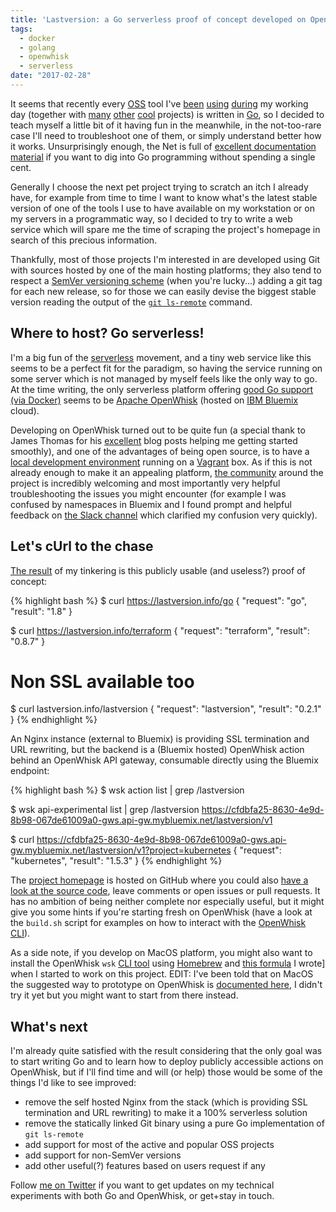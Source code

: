 ```yaml
---
title: 'Lastversion: a Go serverless proof of concept developed on OpenWhisk'
tags:
  - docker
  - golang
  - openwhisk
  - serverless
date: "2017-02-28"
---
```


It seems that recently every [OSS][1] tool I've [been][2] [using][3] [during][4] my working day (together with [many][5] [other][6] [cool][7] projects) is written in [Go][8], so I decided to teach myself a little bit of it having fun in the meanwhile, in the not-too-rare case I'll need to troubleshoot one of them, or simply understand better how it works. Unsurprisingly enough, the Net is full of [excellent documentation material][9] if you want to dig into Go programming without spending a single cent.

Generally I choose the next pet project trying to scratch an itch I already have, for example from time to time I want to know what's the latest stable version of one of the tools I use to have available on my workstation or on my servers in a programmatic way, so I decided to try to write a web service which will spare me the time of scraping the project's homepage in search of this precious information.

Thankfully, most of those projects I'm interested in are developed using Git with sources hosted by one of the main hosting platforms; they also tend to respect a [SemVer versioning scheme][10] (when you're lucky...) adding a git tag for each new release, so for those we can easily devise the biggest stable version reading the output of the [`git ls-remote`][11] command.

## Where to host? Go serverless!

I'm a big fun of the [serverless][12] movement, and a tiny web service like this seems to be a perfect fit for the paradigm, so having the service running on some server which is not managed by myself feels like the only way to go. At the time writing, the only serverless platform offering [good Go support (via Docker)][13] seems to be [Apache OpenWhisk][14] (hosted on [IBM Bluemix][15] cloud).

Developing on OpenWhisk turned out to be quite fun (a special thank to James Thomas for his [excellent][16] blog posts helping me getting started smoothly), and one of the advantages of being open source, is to have a [local development environment][17] running on a [Vagrant][18] box. As if this is not already enough to make it an appealing platform, [the community][19] around the project is incredibly welcoming and most importantly very helpful troubleshooting the issues you might encounter (for example I was confused by namespaces in Bluemix and I found prompt and helpful feedback on [the Slack channel][20] which clarified my confusion very quickly).

## Let's cUrl to the chase

[The result][21] of my tinkering is this publicly usable (and useless?) proof of concept:

{% highlight bash %}
$ curl https://lastversion.info/go
{
    "request": "go",
    "result": "1.8"
}

$ curl https://lastversion.info/terraform
{
    "request": "terraform",
    "result": "0.8.7"
}

# Non SSL available too
$ curl lastversion.info/lastversion
{
    "request": "lastversion",
    "result": "0.2.1"
}
{% endhighlight %}

An Nginx instance (external to Bluemix) is providing SSL termination and URL rewriting, but the backend is a (Bluemix hosted) OpenWhisk action behind an OpenWhisk API gateway, consumable directly using the Bluemix endpoint:

{% highlight bash %}
$ wsk action list | grep /lastversion

$ wsk api-experimental list | grep /lastversion
https://cfdbfa25-8630-4e9d-8b98-067de61009a0-gws.api-gw.mybluemix.net/lastversion/v1

$ curl https://cfdbfa25-8630-4e9d-8b98-067de61009a0-gws.api-gw.mybluemix.net/lastversion/v1?project=kubernetes
{
    "request": "kubernetes",
    "result": "1.5.3"
}
{% endhighlight %}

The [project homepage][21] is hosted on GitHub where you could also [have a look at the source code][21], leave comments or open issues or pull requests. It has no ambition of being neither complete nor especially useful, but it might give you some hints if you're starting fresh on OpenWhisk (have a look at the `build.sh` script for examples on how to interact with the [OpenWhisk CLI][22]).

As a side note, if you develop on MacOS platform, you might also want to install the OpenWhisk `wsk` [CLI tool][22] using [Homebrew][23] and [this formula][24] I wrote] when I started to work on this project. EDIT: I've been told that on MacOS the suggested way to prototype on OpenWhisk is [documented here][26], I didn't try it yet but you might want to start from there instead.

## What's next

I'm already quite satisfied with the result considering that the only goal was to start writing Go and to learn how to deploy publicly accessible actions on OpenWhisk, but if I'll find time and will (or help) those would be some of the things I'd like to see improved:

- remove the self hosted Nginx from the stack (which is providing SSL termination and URL rewriting) to make it a 100% serverless solution
- remove the statically linked Git binary using a pure Go implementation of `git ls-remote`
- add support for most of the active and popular OSS projects
- add support for non-SemVer versions
- add other useful(?) features based on users request if any

Follow [me on Twitter][25] if you want to get updates on my technical experiments with both Go and OpenWhisk, or get+stay in touch.

[1]: https://en.wikipedia.org/wiki/Open-source_software_movement
[2]: https://www.terraform.io/
[3]: https://www.docker.com/
[4]: https://www.packer.io/
[5]: https://kubernetes.io/
[6]: https://prometheus.io/
[7]: http://grafana.org/
[8]: https://golang.org/
[9]: https://github.com/golang/go/wiki/Learn
[10]: http://semver.org/
[11]: https://git-scm.com/docs/git-ls-remote.html
[12]: https://en.wikipedia.org/wiki/Serverless_computing
[13]: http://jamesthom.as/blog/2017/01/16/openwhisk-docker-actions/
[14]: http://openwhisk.org/
[15]: https://www.ibm.com/blogs/bluemix/2017/01/docker-bluemix-openwhisk/
[16]: http://jamesthom.as/blog/2017/01/17/openwhisk-and-go/
[17]: https://github.com/openwhisk/openwhisk/tree/master/tools/vagrant
[18]: https://www.vagrantup.com/
[19]: http://openwhisk.org/faq
[20]: http://slack.openwhisk.org/
[21]: https://github.com/shaftoe/lastversion
[22]: https://console.ng.bluemix.net/openwhisk/cli
[23]: https://brew.sh/
[24]: https://github.com/shaftoe/homebrew-wsk
[25]: https://twitter.com/alexanderfortin
[26]: https://github.com/openwhisk/openwhisk/tree/master/tools/macos
